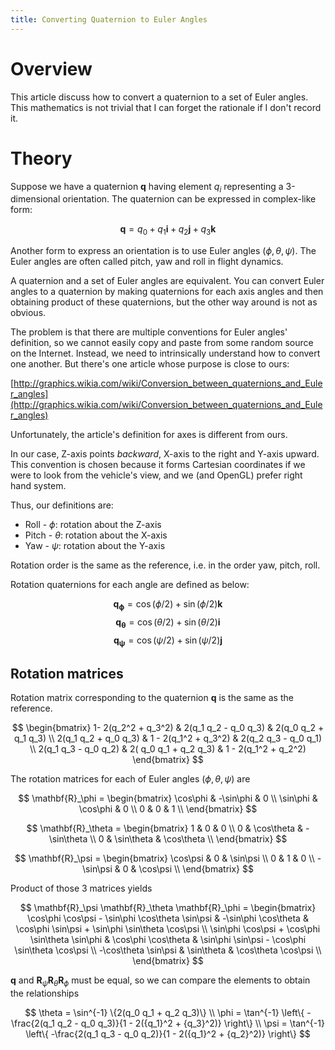 ```yaml
---
title: Converting Quaternion to Euler Angles
---
```



# Overview

This article discuss how to convert a quaternion to a set of Euler angles.
This mathematics is not trivial that I can forget the rationale if I don't record it.


# Theory

Suppose we have a quaternion $\mathbf{q}$ having element $q_i$ representing a 3-dimensional orientation.
The quaternion can be expressed in complex-like form:

$$\mathbf{q} = q_0 + q_1 \mathbf{i} + q_2 \mathbf{j} + q_3 \mathbf{k}$$

Another form to express an orientation is to use Euler angles $(\phi, \theta, \psi)$.
The Euler angles are often called pitch, yaw and roll in flight dynamics.

A quaternion and a set of Euler angles are equivalent.
You can convert Euler angles to a quaternion by making quaternions for each axis angles and then obtaining product of
these quaternions, but the other way around is not as obvious.

The problem is that there are multiple conventions for Euler angles' definition, so we cannot easily copy and paste from
some random source on the Internet.  Instead, we need to intrinsically understand how to convert one another.
But there's one article whose purpose is close to ours:

[http://graphics.wikia.com/wiki/Conversion_between_quaternions_and_Euler_angles](http://graphics.wikia.com/wiki/Conversion_between_quaternions_and_Euler_angles)

Unfortunately, the article's definition for axes is different from ours.

In our case, Z-axis points *backward*, X-axis to the right and Y-axis upward.
This convention is chosen because it forms Cartesian coordinates if we were to look from the vehicle's view, and
we (and OpenGL) prefer right hand system.

Thus, our definitions are:

* Roll - $\phi$: rotation about the Z-axis
* Pitch - $\theta$: rotation about the X-axis
* Yaw - $\psi$: rotation about the Y-axis

Rotation order is the same as the reference, i.e. in the order yaw, pitch, roll.

Rotation quaternions for each angle are defined as below:

$$ \mathbf{q_\phi} = \cos(\phi/2) + \sin(\phi/2) \mathbf{k} $$
$$ \mathbf{q_\theta} = \cos(\theta/2) + \sin(\theta/2) \mathbf{i} $$
$$ \mathbf{q_\psi} = \cos(\psi/2) + \sin(\psi/2) \mathbf{j} $$


## Rotation matrices
Rotation matrix corresponding to the quaternion $\mathbf{q}$ is the same as the reference.

$$ \begin{bmatrix}
 1- 2(q_2^2 + q_3^2) &  2(q_1 q_2 - q_0 q_3) &  2(q_0 q_2 + q_1 q_3) \\
2(q_1 q_2 + q_0 q_3) & 1 - 2(q_1^2 + q_3^2)  &  2(q_2 q_3 - q_0 q_1) \\
2(q_1 q_3 - q_0 q_2) & 2( q_0 q_1 + q_2 q_3) &  1 - 2(q_1^2 + q_2^2)
\end{bmatrix} $$

The rotation matrices for each of Euler angles $(\phi, \theta, \psi)$ are

$$ \mathbf{R}_\phi =
\begin{bmatrix}
\cos\phi & -\sin\phi & 0 \\
\sin\phi &  \cos\phi & 0 \\
0        &  0        & 1 \\
\end{bmatrix} $$

$$ \mathbf{R}_\theta =
\begin{bmatrix}
1 & 0 & 0 \\
0 & \cos\theta & -\sin\theta \\
0 & \sin\theta &  \cos\theta \\
\end{bmatrix} $$

$$ \mathbf{R}_\psi =
\begin{bmatrix}
 \cos\psi & 0 & \sin\psi \\
 0        & 1 & 0        \\
-\sin\psi & 0 & \cos\psi \\
\end{bmatrix} $$

Product of those 3 matrices yields

$$ \mathbf{R}_\psi \mathbf{R}_\theta \mathbf{R}_\phi =
\begin{bmatrix}
\cos\phi \cos\psi - \sin\phi \cos\theta \sin\psi & -\sin\phi \cos\theta & \cos\phi \sin\psi + \sin\phi \sin\theta \cos\psi \\
\sin\phi \cos\psi + \cos\phi \sin\theta \sin\phi &  \cos\phi \cos\theta & \sin\phi \sin\psi - \cos\phi \sin\theta \cos\psi \\
-\cos\theta \sin\psi & \sin\theta & \cos\theta \cos\psi \\
\end{bmatrix}
$$

$\mathbf{q}$ and $\mathbf{R}_\psi \mathbf{R}_\theta \mathbf{R}_\phi$ must be equal, so we can compare the elements to obtain the relationships

$$
\theta = \sin^{-1} \{2(q_0 q_1 + q_2 q_3)\} \\
\phi = \tan^{-1} \left\{ -\frac{2(q_1 q_2 - q_0 q_3)}{1 - 2({q_1}^2 + {q_3}^2)} \right\} \\
\psi = \tan^{-1} \left\{ -\frac{2(q_1 q_3 - q_0 q_2)}{1 - 2({q_1}^2 + {q_2}^2)} \right\}
$$
